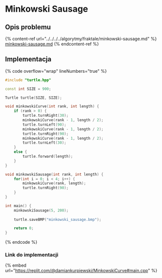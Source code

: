# Minkowski Sausage

## Opis problemu

{% content-ref url="../../../../algorytmy/fraktale/minkowski-sausage.md" %}
[minkowski-sausage.md](../../../../algorytmy/fraktale/minkowski-sausage.md)
{% endcontent-ref %}

## Implementacja

{% code overflow="wrap" lineNumbers="true" %}
```cpp
#include "turtle.hpp"

const int SIZE = 900;

Turtle turtle(SIZE, SIZE);

void minkowskiCurve(int rank, int length) {
    if (rank > 0) {
        turtle.turnRight(30);
        minkowskiCurve(rank - 1, length / 2);
        turtle.turnLeft(90);
        minkowskiCurve(rank - 1, length / 2);
        turtle.turnRight(90);
        minkowskiCurve(rank - 1, length / 2);
        turtle.turnLeft(30);
    }
    else {
        turtle.forward(length);
    }
}

void minkowskiSausage(int rank, int length) {
    for(int i = 0; i < 4; i++) {
        minkowskiCurve(rank, length);
        turtle.turnRight(90);
    }
}

int main() {
    minkowskiSausage(5, 200);
    
    turtle.saveBMP("minkowski_sausage.bmp");

    return 0;
} 
```
{% endcode %}

### Link do implementacji

{% embed url="https://replit.com/@damiankurpiewski/MinkowskiCurve#main.cpp" %}
